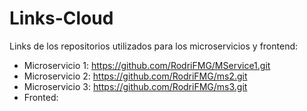 # Links-Cloud

Links de los repositorios utilizados para los microservicios y frontend:

* Microservicio 1: https://github.com/RodriFMG/MService1.git
* Microservicio 2: https://github.com/RodriFMG/ms2.git
* Microservicio 3: https://github.com/RodriFMG/ms3.git
* Fronted: 
